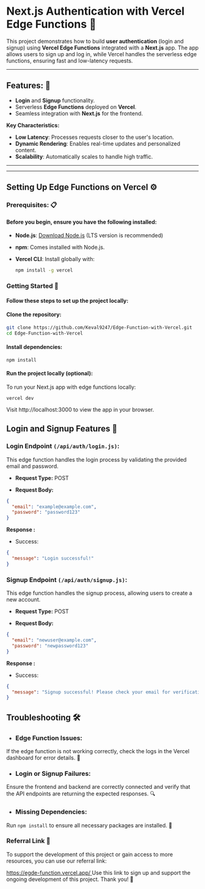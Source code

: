 # Next.js Authentication with Vercel Edge Functions 🔐

This project demonstrates how to build **user authentication** (login and signup) using **Vercel Edge Functions** integrated with a **Next.js** app. The app allows users to sign up and log in, while Vercel handles the serverless edge functions, ensuring fast and low-latency requests.

---

## Features: 🚀
- **Login** and **Signup** functionality.
- Serverless **Edge Functions** deployed on **Vercel**.
- Seamless integration with **Next.js** for the frontend.

**Key Characteristics:**
- **Low Latency**: Processes requests closer to the user's location.
- **Dynamic Rendering**: Enables real-time updates and personalized content.
- **Scalability**: Automatically scales to handle high traffic.

---

---

## Setting Up Edge Functions on Vercel ⚙️

### Prerequisites: 📋
#### Before you begin, ensure you have the following installed: 

- **Node.js**: [Download Node.js](https://nodejs.org/) (LTS version is recommended)
- **npm**: Comes installed with Node.js.
- **Vercel CLI**: Install globally with:

  ```bash
  npm install -g vercel

### Getting Started 🚀

#### Follow these steps to set up the project locally:

#### Clone the repository:

 ```bash
 git clone https://github.com/Keval9247/Edge-Function-with-Vercel.git
cd Edge-Function-with-Vercel
```

#### Install dependencies:
```
npm install
```

#### Run the project locally (optional):
To run your Next.js app with edge functions locally:
```
vercel dev
```

Visit http://localhost:3000 to view the app in your browser.

## Login and Signup Features 🔑

### Login Endpoint `(/api/auth/login.js)`:
This edge function handles the login process by validating the provided email and password.

- **Request Type:** POST

- **Request Body:**
```json
{
  "email": "example@example.com",
  "password": "password123"
}
```
**Response :**
- Success:
```json
{
  "message": "Login successful!"
}
```

### Signup Endpoint `(/api/auth/signup.js)`:
This edge function handles the signup process, allowing users to create a new account.

- **Request Type:** POST

- **Request Body:**
```json
{
  "email": "newuser@example.com",
  "password": "newpassword123"
}
```
**Response :**
- Success:
```json
{
  "message": "Signup successful! Please check your email for verification."
}
```

## Troubleshooting 🛠️

- ### Edge Function Issues:
If the edge function is not working correctly, check the logs in the Vercel dashboard for error details. 📜

- ### Login or Signup Failures:
Ensure the frontend and backend are correctly connected and verify that the API endpoints are returning the expected responses. 🔍

- ### Missing Dependencies:
Run `npm install` to ensure all necessary packages are installed.  🔄

### Referral Link 📲


To support the development of this project or gain access to more resources, you can use our referral link:

[https://egde-function.vercel.app/
](https://edge-function-hazel.vercel.app/)
Use this link to sign up and support the ongoing development of this project. Thank you! 🙏
